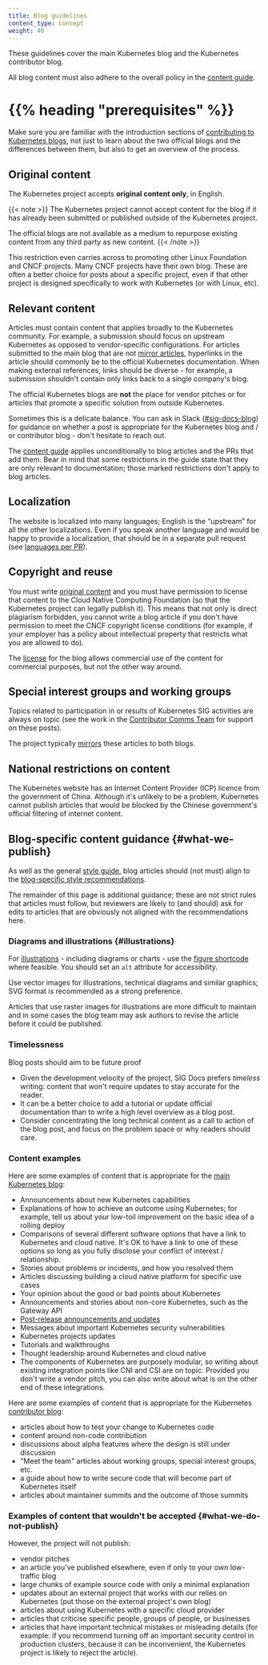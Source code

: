 ```yaml
---
title: Blog guidelines
content_type: concept
weight: 40
---
```


<!-- overview -->

These guidelines cover the main Kubernetes blog and the Kubernetes
contributor blog.

All blog content must also adhere to the overall policy in the
[content guide](/docs/contribute/style/content-guide/).

# {{% heading "prerequisites" %}}

Make sure you are familiar with the introduction sections of
[contributing to Kubernetes blogs](/docs/contribute/blog/), not just to learn about
the two official blogs and the differences between them, but also to get an overview
of the process.

## Original content

The Kubernetes project accepts **original content only**, in English.

{{< note >}}
The Kubernetes project cannot accept content for the blog if it has already been submitted
or published outside of the Kubernetes project.

The official blogs are not available as a medium to repurpose existing content from any third
party as new content.
{{< /note >}}

This restriction even carries across to promoting other Linux Foundation and CNCF projects.
Many CNCF projects have their own blog. These are often a better choice for posts about a specific
project, even if that other project is designed specifically to work with Kubernetes (or with Linux,
etc).

## Relevant content

Articles must contain content that applies broadly to the Kubernetes community. For example, a
submission should focus on upstream Kubernetes as opposed to vendor-specific configurations.
For articles submitted to the main blog that are not
[mirror articles](/docs/contribute/blog/mirroring/), hyperlinks in the article should commonly
be to the official Kubernetes documentation. When making external references, links should be
diverse - for example, a submission shouldn't contain only links back to a single company's blog.

The official Kubernetes blogs are **not** the place for vendor pitches or for articles that promote
a specific solution from outside Kubernetes.

Sometimes this is a delicate balance. You can ask in Slack ([#sig-docs-blog](https://kubernetes.slack.com/archives/CJDHVD54J))
for guidance on whether a post is appropriate for the Kubernetes blog and / or contributor blog -
don't hesitate to reach out.

The [content guide](/docs/contribute/style/content-guide/) applies unconditionally to blog articles
and the PRs that add them. Bear in mind that some restrictions in the guide state that they are only relevant to documentation; those marked restrictions don't apply to blog articles.

## Localization

The website is localized into many languages; English is the “upstream” for all the other
localizations. Even if you speak another language and would be happy to provide a localization,
that should be in a separate pull request (see [languages per PR](/docs/contribute/new-content/#languages-per-pr)).

## Copyright and reuse

You must write [original content](#original-content) and you must have permission to license
that content to the Cloud Native Computing Foundation (so that the Kubernetes project can
legally publish it).
This means that not only is direct plagiarism forbidden, you cannot write a blog article if
you don't have permission to meet the CNCF copyright license conditions (for example, if your
employer has a policy about intellectual property that restricts what you are allowed to do).

The [license](https://github.com/kubernetes/website/blob/main/LICENSE) for the blog allows
commercial use of the content for commercial purposes, but not the other way around.

## Special interest groups and working groups

Topics related to participation in or results of Kubernetes SIG activities are always on
topic (see the work in the [Contributor Comms Team](https://github.com/kubernetes/community/blob/master/communication/contributor-comms/blogging-resources/blog-guidelines.md#contributor-comms-blog-guidelines)
for support on these posts).

The project typically [mirrors](/docs/contribute/blog/mirroring/) these articles to both blogs.


## National restrictions on content

The Kubernetes website has an Internet Content Provider (ICP) licence from the government of China. Although it's unlikely to be a problem, Kubernetes cannot publish articles that would be blocked by the Chinese government's official filtering of internet content.

## Blog-specific content guidance {#what-we-publish}

As well as the general [style guide](/docs/contribute/style/style-guide/), blog articles should (not must) align to
the [blog-specific style recommendations](/docs/contribute/blog/article-submission/#article-content).

The remainder of this page is additional guidance; these are not strict rules that articles
must follow, but reviewers are likely to (and should) ask for edits to articles that are
obviously not aligned with the recommendations here.

### Diagrams and illustrations {#illustrations}

For [illustrations](/docs/contribute/blog/article-submission/#illustrations) - including diagrams or charts - use the [figure shortcode](https://gohugo.io/content-management/shortcodes/#figure)
where feasible. You should set an `alt` attribute for accessibility.

Use vector images for illustrations, technical diagrams and similar graphics; SVG format is recommended as a strong preference.

Articles that use raster images for illustrations are more difficult to maintain and in some
cases the blog team may ask authors to revise the article before it could be published.

### Timelessness

Blog posts should aim to be future proof

- Given the development velocity of the project, SIG Docs prefers _timeless_ writing: content that
  won't require updates to stay accurate for the reader.
- It can be a better choice to add a tutorial or update official documentation than to write a
  high level overview as a blog post.
- Consider concentrating the long technical content as a call to action of the blog post, and
  focus on the problem space or why readers should care.


### Content examples

Here are some examples of content that is appropriate for the
[main Kubernetes blog](/docs/contribute/blog/#main-blog):

* Announcements about new Kubernetes capabilities
* Explanations of how to achieve an outcome using Kubernetes; for example, tell us about your
  low-toil improvement on the basic idea of a rolling deploy
* Comparisons of several different software options that have a link to Kubernetes and cloud native. It's
  OK to have a link to one of these options so long as you fully disclose your conflict of
  interest / relationship.
* Stories about problems or incidents, and how you resolved them
* Articles discussing building a cloud native platform for specific use cases
* Your opinion about the good or bad points about Kubernetes
* Announcements and stories about non-core Kubernetes, such as the Gateway API
* [Post-release announcements and updates](#post-release-comms)
* Messages about important Kubernetes security vulnerabilities
* Kubernetes projects updates
* Tutorials and walkthroughs
* Thought leadership around Kubernetes and cloud native
* The components of Kubernetes are purposely modular, so writing about existing integration
  points like CNI and CSI are on topic. Provided you don't write a vendor pitch, you can also write
  about what is on the other end of these integrations.


Here are some examples of content that is appropriate for the Kubernetes
[contributor blog](/docs/contribute/blog/#contributor-blog):

* articles about how to test your change to Kubernetes code
* content around non-code contribution
* discussions about alpha features where the design is still under discussion
* "Meet the team" articles about working groups, special interest groups, etc.
* a guide about how to write secure code that will become part of Kubernetes itself
* articles about maintainer summits and the outcome of those summits

### Examples of content that wouldn't be accepted {#what-we-do-not-publish}

However, the project will not publish:

* vendor pitches
* an article you've published elsewhere, even if only to your own low-traffic blog
* large chunks of example source code with only a minimal explanation
* updates about an external project that works with our relies on Kubernetes (put those on
  the external project's own blog)
* articles about using Kubernetes with a specific cloud provider
* articles that criticise specific people, groups of people, or businesses
* articles that have important technical mistakes or misleading details (for example: if you
  recommend turning off an important security control in production clusters, because it can
  be inconvenient, the Kubernetes project is likely to reject the article).

